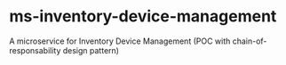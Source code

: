 # ms-inventory-device-management
A microservice for Inventory Device Management (POC with chain-of-responsability design pattern)

